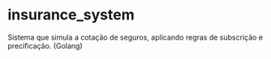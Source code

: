 # insurance_system
Sistema que simula a cotação de seguros, aplicando regras de subscrição e precificação. (Golang)
